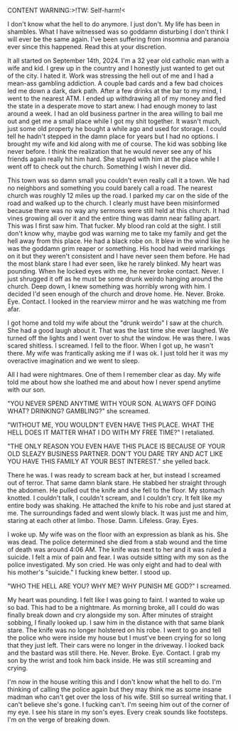 CONTENT WARNING:>!TW: Self-harm!<

I don't know what the hell to do anymore. I just don't. My life has been in shambles. What I have witnessed was so goddamn disturbing I don't think I will ever be the same again. I've been suffering from insomnia and paranoia ever since this happened. Read this at your discretion.

It all started on September 14th, 2024. I'm a 32 year old catholic man with a wife and kid. I grew up in the country and I honestly just wanted to get out of the city. I hated it. Work was stressing the hell out of me and I had a mean-ass gambling addiction. A couple bad cards and a few bad choices led me down a dark, dark path. After a few drinks at the bar to my mind, I went to the nearest ATM. I ended up withdrawing all of my money and fled the state in a desperate move to start anew. I had enough money to last around a week. I had an old business partner in the area willing to bail me out and get me a small place while I got my shit together. It wasn't much, just some old property he bought a while ago and used for storage. I could tell he hadn't stepped in the damn place for years but I had no options. I brought my wife and kid along with me of course. The kid was sobbing like never before. I think the realization that he would never see any of his friends again really hit him hard. She stayed with him at the place while I went off to check out the church. Something I wish I never did.

This town was so damn small you couldn't even really call it a town. We had no neighbors and something you could barely call a road. The nearest church was roughly 12 miles up the road. I parked my car on the side of the road and walked up to the church. I clearly must have been misinformed because there was no way any sermons were still held at this church. It had vines growing all over it and the entire thing was damn near falling apart. This was I first saw him. That fucker. My blood ran cold at the sight. I still don't know why, maybe god was warning me to take my family and get the hell away from this place. He had a black robe on. It blew in the wind like he was the goddamn grim reaper or something. His hood had weird markings on it but they weren't consistent and I have never seen them before. He had the most blank stare I had ever seen, like he rarely blinked. My heart was pounding. When he locked eyes with me, he never broke contact. Never. I just shrugged it off as he must be some drunk weirdo hanging around the church. Deep down, I knew something was horribly wrong with him. I decided I'd seen enough of the church and drove home. He. Never. Broke. Eye. Contact. I looked in the rearview mirror and he was watching me from afar.

I got home and told my wife about the "drunk weirdo" I saw at the church. She had a good laugh about it. That was the last time she ever laughed. We turned off the lights and I went over to shut the window. He was there. I was scared shitless. I screamed. I fell to the floor. When I got up, he wasn't there. My wife was frantically asking me if I was ok. I just told her it was my overactive imagination and we went to sleep.

All I had were nightmares. One of them I remember clear as day. My wife told me about how she loathed me and about how I never spend anytime with our son.

"YOU NEVER SPEND ANYTIME WITH YOUR SON. ALWAYS OFF DOING WHAT? DRINKING? GAMBLING?" she screamed.

"WITHOUT ME, YOU WOULDN'T EVEN HAVE THIS PLACE. WHAT THE HELL DOES IT MATTER WHAT I DO WITH MY FREE TIME?" I retaliated.

"THE ONLY REASON YOU EVEN HAVE THIS PLACE IS BECAUSE OF YOUR OLD SLEAZY BUSINESS PARTNER. DON'T YOU DARE TRY AND ACT LIKE YOU HAVE THIS FAMILY AT YOUR BEST INTEREST." she yelled back.

There he was. I was ready to scream back at her, but instead I screamed out of terror. That same damn blank stare. He stabbed her straight through the abdomen. He pulled out the knife and she fell to the floor. My stomach knotted. I couldn't talk, I couldn't scream, and I couldn't cry. It felt like my entire body was shaking. He attached the knife to his robe and just stared at me. The surroundings faded and went slowly black. It was just me and him, staring at each other at limbo. Those. Damn. Lifeless. Gray. Eyes.

I woke up. My wife was on the floor with an expression as blank as his. She was dead. The police determined she died from a stab wound and the time of death was around 4:06 AM. The knife was next to her and it was ruled a suicide. I felt a mix of pain and fear. I was outside sitting with my son as the police investigated. My son cried. He was only eight and had to deal with his mother's "suicide." I fucking knew better. I stood up.

"WHO THE HELL ARE YOU? WHY ME? WHY PUNISH ME GOD?" I screamed.

My heart was pounding. I felt like I was going to faint. I wanted to wake up so bad. This had to be a nightmare. As morning broke, all I could do was finally break down and cry alongside my son. After minutes of straight sobbing, I finally looked up. I saw him in the distance with that same blank stare. The knife was no longer holstered on his robe. I went to go and tell the police who were inside my house but I must've been crying for so long that they just left. Their cars were no longer in the driveway. I looked back and the bastard was still there. He. Never. Broke. Eye. Contact. I grab my son by the wrist and took him back inside. He was still screaming and crying.

I'm now in the house writing this and I don't know what the hell to do. I'm thinking of calling the police again but they may think me as some insane madman who can't get over the loss of his wife. Still so surreal writing that. I can't believe she's gone. I fucking can't. I'm seeing him out of the corner of my eye. I see his stare in my son's eyes. Every creak sounds like footsteps. I'm on the verge of breaking down.